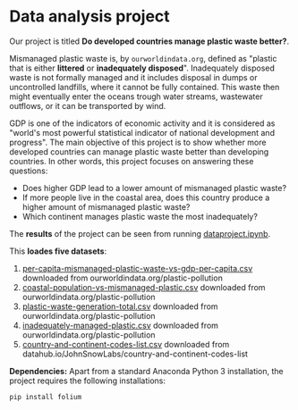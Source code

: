 # Data analysis project

Our project is titled **Do developed countries manage plastic waste better?**. 

Mismanaged plastic waste is, by ``ourworldindata.org``, defined as "plastic that is either **littered** or **inadequately disposed**". Inadequately disposed waste is not formally managed and it includes disposal in dumps or uncontrolled landfills, where it cannot be fully contained. This waste then might eventually enter the oceans trough water streams, wastewater outflows, or it can be transported by wind.

GDP is one of the indicators of economic activity and it is considered as "world's most powerful statistical indicator of national development and progress". The main objective of this project is to show whether more developed countries can manage plastic waste better than developing countries. In other words, this project focuses on answering these questions:

- Does higher GDP lead to a lower amount of mismanaged plastic waste?
- If more people live in the coastal area, does this country produce a higher amount of mismanaged plastic waste?
- Which continent manages plastic waste the most inadequately?

The **results** of the project can be seen from running [dataproject.ipynb](dataproject.ipynb).

This **loades five datasets**:

1. [per-capita-mismanaged-plastic-waste-vs-gdp-per-capita.csv](per-capita-mismanaged-plastic-waste-vs-gdp-per-capita.csv) downloaded from ourworldindata.org/plastic-pollution
2. [coastal-population-vs-mismanaged-plastic.csv](coastal-population-vs-mismanaged-plastic.csv) downloaded from ourworldindata.org/plastic-pollution
3. [plastic-waste-generation-total.csv](plastic-waste-generation-total.csv) downloaded from ourworldindata.org/plastic-pollution
4. [inadequately-managed-plastic.csv](inadequately-managed-plastic.csv) downloaded from ourworldindata.org/plastic-pollution
5. [country-and-continent-codes-list.csv](country-and-continent-codes-list.csv) downloaded from datahub.io/JohnSnowLabs/country-and-continent-codes-list

**Dependencies:** Apart from a standard Anaconda Python 3 installation, the project requires the following installations:

``pip install folium``
